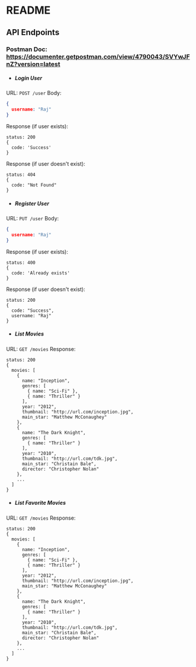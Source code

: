 # README

## API Endpoints

### Postman Doc: https://documenter.getpostman.com/view/4790043/SVYwJFnZ?version=latest

- ##### Login User
URL: 
`POST /user`
Body:
```json
{
  username: "Raj"
}
```
Response (if user exists):
```
status: 200
{
  code: 'Success'
}
```
Response (if user doesn't exist):
```
status: 404
{
  code: "Not Found"
}
```

- ##### Register User
URL: 
`PUT /user`
Body:
```json
{
  username: "Raj"
}
```
Response (if user exists):
```
status: 400
{
  code: 'Already exists'
}
```
Response (if user doesn't exist):
```
status: 200
{
  code: "Success",
  username: "Raj"
}
```

- ##### List Movies
URL: 
`GET /movies`
Response:
```
status: 200
{
  movies: [
    {
      name: "Inception",
      genres: [
        { name: "Sci-Fi" },
        { name: "Thriller" }
      ],
      year: "2012",
      thumbnail: "http://url.com/inception.jpg",
      main_star: "Matthew McConaughey"
    },
    {
      name: "The Dark Knight",
      genres: [
        { name: "Thriller" }
      ],
      year: "2010",
      thumbnail: "http://url.com/tdk.jpg",
      main_star: "Christain Bale",
      director: "Christopher Nolan"
    },
    ...
  ]
}
```
- ##### List Favorite Movies
URL: 
`GET /movies`
Response:
```
status: 200
{
  movies: [
    {
      name: "Inception",
      genres: [
        { name: "Sci-Fi" },
        { name: "Thriller" }
      ],
      year: "2012",
      thumbnail: "http://url.com/inception.jpg",
      main_star: "Matthew McConaughey"
    },
    {
      name: "The Dark Knight",
      genres: [
        { name: "Thriller" }
      ],
      year: "2010",
      thumbnail: "http://url.com/tdk.jpg",
      main_star: "Christain Bale",
      director: "Christopher Nolan"
    },
    ...
  ]
}
```

